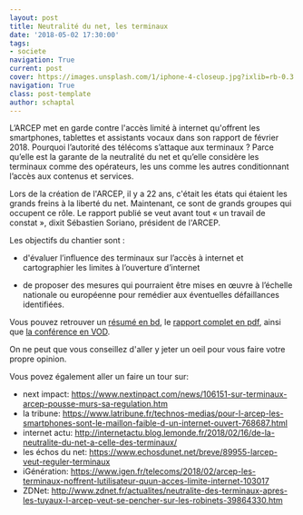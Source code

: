 ```yaml
---
layout: post
title: Neutralité du net, les terminaux
date: '2018-05-02 17:30:00'
tags:
- societe
navigation: True
current: post
cover: https://images.unsplash.com/1/iphone-4-closeup.jpg?ixlib=rb-0.3.5&q=80&fm=jpg&crop=entropy&cs=tinysrgb&w=1080&fit=max&ixid=eyJhcHBfaWQiOjExNzczfQ&s=de39dac7596d6afda9bc0fbcd20bf7a8
navigation: True
class: post-template
author: schaptal
---
```


L’ARCEP met en garde contre l'accès limité à internet qu'offrent les smartphones, tablettes et assistants vocaux dans son rapport de février 2018. Pourquoi l’autorité des télécoms s’attaque aux terminaux ? Parce qu’elle est la garante de la neutralité du net et qu’elle considère les terminaux comme des opérateurs, les uns comme les autres conditionnant l’accès aux contenus et services.

Lors de la création de l'ARCEP, il y a 22 ans, c'était les états qui étaient les grands freins à la liberté du net. Maintenant, ce sont de grands groupes qui occupent ce rôle.
Le rapport publié se veut avant tout « un travail de constat », dixit Sébastien Soriano, président de l'ARCEP.

Les objectifs du chantier sont :

* d'évaluer l’influence des terminaux sur l’accès à internet et cartographier les limites à l’ouverture d’internet

* de proposer des mesures qui pourraient être mises en œuvre à l’échelle nationale ou européenne pour remédier aux éventuelles défaillances identifiées.

Vous pouvez retrouver un [résumé en bd](https://www.arcep.fr/uploads/tx_gspublication/bande-dessinee-terminaux-fev2018.pdf), le [rapport complet en pdf](https://www.arcep.fr/uploads/tx_gspublication/rapport-terminaux-fev2018.pdf), ainsi que [la conférence en VOD](https://video.arcep.fr/fr/afterwork-devices-2018).


On ne peut que vous conseillez d'aller y jeter un oeil pour vous faire votre propre opinion.


Vous povez également aller un faire un tour sur:
* next impact: https://www.nextinpact.com/news/106151-sur-terminaux-arcep-pousse-murs-sa-regulation.htm
* la tribune: https://www.latribune.fr/technos-medias/pour-l-arcep-les-smartphones-sont-le-maillon-faible-d-un-internet-ouvert-768687.html
* internet actu: http://internetactu.blog.lemonde.fr/2018/02/16/de-la-neutralite-du-net-a-celle-des-terminaux/
* les échos du net: https://www.echosdunet.net/breve/89955-larcep-veut-reguler-terminaux
* iGénération: https://www.igen.fr/telecoms/2018/02/arcep-les-terminaux-noffrent-lutilisateur-quun-acces-limite-internet-103017
* ZDNet: http://www.zdnet.fr/actualites/neutralite-des-terminaux-apres-les-tuyaux-l-arcep-veut-se-pencher-sur-les-robinets-39864330.htm